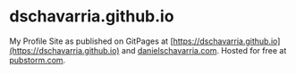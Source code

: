 # dschavarria.github.io

My Profile Site as published on GitPages at [https://dschavarria.github.io](https://dschavarria.github.io) and [danielschavarria.com](http://www.danielschavarria.com). Hosted for free at [pubstorm.com](http://www.pubstorm.com).
